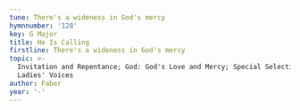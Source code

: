 ```yaml
---
tune: There's a wideness in God's mercy
hymnnumber: '128'
key: G Major
title: He Is Calling
firstline: There's a wideness in God's mercy
topic: >-
  Invitation and Repentance; God: God's Love and Mercy; Special Selections:
  Ladies' Voices
author: Faber
year: '-'
---
```

